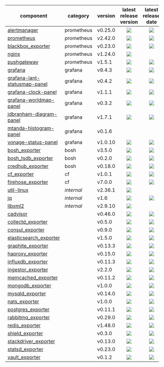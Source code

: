

| component                      | category   | version | latest release version                | latest release date                   |
|--------------------------------|------------|---------|:-------------------------------------:|:-------------------------------------:|
| [alertmanager]                 | prometheus | v0.25.0 | ![][alertmanager-ver]                 | ![][alertmanager-act]                 |
| [prometheus]                   | prometheus | v2.42.0 | ![][prometheus-ver]                   | ![][prometheus-act]                   |
| [blackbox_exporter]            | prometheus | v0.23.0 | ![][blackbox_exporter-ver]            | ![][blackbox_exporter-act]            |
| [nginx]                        | prometheus | v1.24.0 | ![][nginx-ver]                        |                                       |
| [pushgateway]                  | prometheus | v1.5.1  | ![][pushgateway-ver]                  | ![][pushgateway-act]                  |
| [grafana]                      | grafana    | v9.4.3  | ![][grafana-ver]                      | ![][grafana-act]                      |
| [grafana-lant-statusmap-panel] | grafana    | v0.4.2  | ![][grafana-lant-statusmap-panel-ver] | ![][grafana-lant-statusmap-panel-act] |
| [grafana-clock-panel]          | grafana    | v1.1.1  | ![][grafana-clock-panel-ver]          | ![][grafana-clock-panel-act]          |
| [grafana-worldmap-panel]       | grafana    | v0.3.2  | ![][grafana-worldmap-panel-ver]       | ![][grafana-worldmap-panel-act]       |
| [jdbranham-diagram-panel]      | grafana    | v1.7.1  | ![][jdbranham-diagram-panel-ver]      | ![][jdbranham-diagram-panel-act]      |
| [mtanda-histogram-panel]       | grafana    | v0.1.6  |                                       |                                       |
| [vonage-status-panel]          | grafana    | v1.0.10 | ![][vonage-status-panel-ver]          | ![][vonage-status-panel-act]          |
| [bosh_exporter]                | bosh       | v3.5.0  | ![][bosh_exporter-ver]                | ![][bosh_exporter-act]                |
| [bosh_tsdb_exporter]           | bosh       | v0.2.0  | ![][bosh_tsdb_exporter-ver]           | ![][bosh_tsdb_exporter-act]           |
| [credhub_exporter]             | bosh       | v0.18.0 | ![][credhub_exporter-ver]             | ![][credhub_exporter-act]             |
| [cf_exporter]                  | cf         | v1.0.1  | ![][cf_exporter-ver]                  | ![][cf_exporter-act]                  |
| [firehose_exporter]            | cf         | v7.0.0  | ![][firehose_exporter-ver]            | ![][firehose_exporter-act]            |
| [util-linux]                   | *internal* | v2.36.1 | ![][util-linux-ver]                   |                                       |
| [jq]                           | *internal* | v1.6    | ![][jq-ver]                           | ![][jq-act]                           |
| [libxml2]                      | *internal* | v2.9.10 | ![][libxml2-ver]                      |                                       |
| [cadvisor]                     |            | v0.46.0 | ![][cadvisor-ver]                     | ![][cadvisor-act]                     |
| [collectd_exporter]            |            | v0.5.0  | ![][collectd_exporter-ver]            | ![][collectd_exporter-act]            |
| [consul_exporter]              |            | v0.9.0  | ![][consul_exporter-ver]              | ![][consul_exporter-act]              |
| [elasticsearch_exporter]       |            | v1.5.0  | ![][elasticsearch_exporter-ver]       | ![][elasticsearch_exporter-act]       |
| [graphite_exporter]            |            | v0.13.3 | ![][graphite_exporter-ver]            | ![][graphite_exporter-act]            |
| [haproxy_exporter]             |            | v0.15.0 | ![][haproxy_exporter-ver]             | ![][haproxy_exporter-act]             |
| [influxdb_exporter]            |            | v0.11.3 | ![][influxdb_exporter-ver]            | ![][influxdb_exporter-act]            |
| [ingestor_exporter]            |            | v2.2.0  | ![][ingestor_exporter-ver]            | ![][ingestor_exporter-act]            |
| [memcached_exporter]           |            | v0.11.2 | ![][memcached_exporter-ver]           | ![][memcached_exporter-act]           |
| [mongodb_exporter]             |            | v1.0.0  | ![][mongodb_exporter-ver]             | ![][mongodb_exporter-act]             |
| [mysqld_exporter]              |            | v0.14.0 | ![][mysqld_exporter-ver]              | ![][mysqld_exporter-act]              |
| [nats_exporter]                |            | v1.0.0  | ![][nats_exporter-ver]                | ![][nats_exporter-act]                |
| [postgres_exporter]            |            | v0.11.1 | ![][postgres_exporter-ver]            | ![][postgres_exporter-act]            |
| [rabbitmq_exporter]            |            | v0.29.0 | ![][rabbitmq_exporter-ver]            | ![][rabbitmq_exporter-act]            |
| [redis_exporter]               |            | v1.48.0 | ![][redis_exporter-ver]               | ![][redis_exporter-act]               |
| [shield_exporter]              |            | v0.3.0  | ![][shield_exporter-ver]              | ![][shield_exporter-act]              |
| [stackdriver_exporter]         |            | v0.13.0 | ![][stackdriver_exporter-ver]         | ![][stackdriver_exporter-act]         |
| [statsd_exporter]              |            | v0.23.0 | ![][statsd_exporter-ver]              | ![][statsd_exporter-act]              |
| [vault_exporter]               |            | v0.1.2  | ![][vault_exporter-ver]               | ![][vault_exporter-act]               |


[alertmanager]: https://github.com/prometheus/alertmanager
[alertmanager-act]: https://img.shields.io/github/release-date/prometheus/alertmanager?label=latest
[alertmanager-ver]: https://img.shields.io/github/v/release/prometheus/alertmanager?label=latest

[prometheus]: https://github.com/prometheus/prometheus
[prometheus-act]: https://img.shields.io/github/release-date/prometheus/prometheus?label=latest
[prometheus-ver]: https://img.shields.io/github/v/release/prometheus/prometheus?label=latest

[blackbox_exporter]: https://github.com/prometheus/blackbox_exporter
[blackbox_exporter-act]: https://img.shields.io/github/release-date/prometheus/blackbox_exporter?label=latest
[blackbox_exporter-ver]: https://img.shields.io/github/v/release/prometheus/blackbox_exporter?label=latest

[bosh_exporter]: https://github.com/bosh-prometheus/bosh_exporter
[bosh_exporter-act]: https://img.shields.io/github/release-date/bosh-prometheus/bosh_exporter?label=latest
[bosh_exporter-ver]: https://img.shields.io/github/v/release/bosh-prometheus/bosh_exporter?label=latest

[bosh_tsdb_exporter]: https://github.com/bosh-prometheus/bosh_tsdb_exporter
[bosh_tsdb_exporter-act]: https://img.shields.io/github/release-date/bosh-prometheus/bosh_tsdb_exporter?label=latest
[bosh_tsdb_exporter-ver]: https://img.shields.io/github/v/release/bosh-prometheus/bosh_tsdb_exporter?label=latest

[cadvisor]: https://github.com/google/cadvisor
[cadvisor-act]: https://img.shields.io/github/release-date/google/cadvisor?label=latest
[cadvisor-ver]: https://img.shields.io/github/v/release/google/cadvisor?label=latest

[cf_exporter]: https://github.com/bosh-prometheus/cf_exporter
[cf_exporter-act]: https://img.shields.io/github/release-date/bosh-prometheus/cf_exporter?label=latest
[cf_exporter-ver]: https://img.shields.io/github/v/release/bosh-prometheus/cf_exporter?label=latest

[collectd_exporter]: https://github.com/prometheus/collectd_exporter
[collectd_exporter-act]: https://img.shields.io/github/release-date/prometheus/collectd_exporter?label=latest
[collectd_exporter-ver]: https://img.shields.io/github/v/release/prometheus/collectd_exporter?label=latest

[consul_exporter]: https://github.com/prometheus/consul_exporter
[consul_exporter-act]: https://img.shields.io/github/release-date/prometheus/consul_exporter?label=latest
[consul_exporter-ver]: https://img.shields.io/github/v/release/prometheus/consul_exporter?label=latest

[credhub_exporter]: https://github.com/orange-cloudfoundry/credhub_exporter
[credhub_exporter-act]: https://img.shields.io/github/release-date/orange-cloudfoundry/credhub_exporter?label=latest
[credhub_exporter-ver]: https://img.shields.io/github/v/release/orange-cloudfoundry/credhub_exporter?label=latest

[elasticsearch_exporter]: https://github.com/prometheus-community/elasticsearch_exporter
[elasticsearch_exporter-act]: https://img.shields.io/github/release-date/prometheus-community/elasticsearch_exporter?label=latest
[elasticsearch_exporter-ver]: https://img.shields.io/github/v/release/prometheus-community/elasticsearch_exporter?label=latest

[firehose_exporter]: https://github.com/bosh-prometheus/firehose_exporter
[firehose_exporter-act]: https://img.shields.io/github/release-date/bosh-prometheus/firehose_exporter?label=latest
[firehose_exporter-ver]: https://img.shields.io/github/v/release/bosh-prometheus/firehose_exporter?label=latest

[grafana]: https://github.com/grafana/grafana
[grafana-act]: https://img.shields.io/github/release-date/grafana/grafana?label=latest
[grafana-ver]: https://img.shields.io/github/v/release/grafana/grafana?label=latest

[grafana-lant-statusmap-panel]: https://github.com/flant/grafana-statusmap
[grafana-lant-statusmap-panel-act]: https://img.shields.io/github/release-date/flant/grafana-statusmap?label=latest
[grafana-lant-statusmap-panel-ver]: https://img.shields.io/github/v/release/flant/grafana-statusmap?label=latest

[grafana-clock-panel]: https://github.com/grafana/clock-panel
[grafana-clock-panel-act]: https://img.shields.io/github/release-date/grafana/clock-panel?label=latest
[grafana-clock-panel-ver]: https://img.shields.io/github/v/release/grafana/clock-panel?label=latest

[grafana-worldmap-panel]: https://github.com/grafana/worldmap-panel
[grafana-worldmap-panel-act]: https://img.shields.io/github/release-date/grafana/worldmap-panel?label=latest
[grafana-worldmap-panel-ver]: https://img.shields.io/github/v/release/grafana/worldmap-panel?label=latest

[jdbranham-diagram-panel]: https://github.com/jdbranham/grafana-diagram
[jdbranham-diagram-panel-act]: https://img.shields.io/github/release-date/jdbranham/grafana-diagram?label=latest
[jdbranham-diagram-panel-ver]: https://img.shields.io/github/v/release/jdbranham/grafana-diagram?label=latest

[mtanda-histogram-panel]: https://github.com/mtanda/grafana-histogram-panel
[mtanda-histogram-panel-act]: https://img.shields.io/github/release-date/mtanda/grafana-histogram-panel?label=latest
[mtanda-histogram-panel-ver]: https://img.shields.io/github/v/release/mtanda/grafana-histogram-panel?label=latest

[vonage-status-panel]: https://github.com/Vonage/Grafana_Status_panel
[vonage-status-panel-act]: https://img.shields.io/github/release-date/Vonage/Grafana_Status_panel?label=latest
[vonage-status-panel-ver]: https://img.shields.io/github/v/release/Vonage/Grafana_Status_panel?label=latest

[graphite_exporter]: https://github.com/prometheus/graphite_exporter
[graphite_exporter-act]: https://img.shields.io/github/release-date/prometheus/graphite_exporter?label=latest
[graphite_exporter-ver]: https://img.shields.io/github/v/release/prometheus/graphite_exporter?label=latest

[haproxy_exporter]: https://github.com/prometheus/haproxy_exporter
[haproxy_exporter-act]: https://img.shields.io/github/release-date/prometheus/haproxy_exporter?label=latest
[haproxy_exporter-ver]: https://img.shields.io/github/v/release/prometheus/haproxy_exporter?label=latest

[influxdb_exporter]: https://github.com/prometheus/influxdb_exporter
[influxdb_exporter-act]: https://img.shields.io/github/release-date/prometheus/influxdb_exporter?label=latest
[influxdb_exporter-ver]: https://img.shields.io/github/v/release/prometheus/influxdb_exporter?label=latest

[ingestor_exporter]: https://github.com/bosh-prometheus/ingestor_exporter
[ingestor_exporter-act]: https://img.shields.io/github/release-date/bosh-prometheus/ingestor_exporter?label=latest
[ingestor_exporter-ver]: https://img.shields.io/github/v/release/bosh-prometheus/ingestor_exporter?label=latest

[memcached_exporter]: https://github.com/prometheus/memcached_exporter
[memcached_exporter-act]: https://img.shields.io/github/release-date/prometheus/memcached_exporter?label=latest
[memcached_exporter-ver]: https://img.shields.io/github/v/release/prometheus/memcached_exporter?label=latest

[mongodb_exporter]: https://github.com/percona/mongodb_exporter
[mongodb_exporter-act]: https://img.shields.io/github/release-date/percona/mongodb_exporter?label=latest
[mongodb_exporter-ver]: https://img.shields.io/github/v/release/percona/mongodb_exporter?label=latest

[mysqld_exporter]: https://github.com/prometheus/mysqld_exporter
[mysqld_exporter-act]: https://img.shields.io/github/release-date/prometheus/mysqld_exporter?label=latest
[mysqld_exporter-ver]: https://img.shields.io/github/v/release/prometheus/mysqld_exporter?label=latest

[nats_exporter]: https://github.com/nats-io/prometheus-nats-exporter
[nats_exporter-act]: https://img.shields.io/github/release-date/nats-io/prometheus-nats-exporter?label=latest
[nats_exporter-ver]: https://img.shields.io/github/v/release/nats-io/prometheus-nats-exporter?label=latest

[nginx]: https://github.com/nginx/nginx
[nginx-act]: https://img.shields.io/github/release-date/nginx/nginx?label=latest
[nginx-ver]: https://img.shields.io/github/v/tag/nginx/nginx?label=latest

[postgres_exporter]: https://github.com/prometheus-community/postgres_exporter
[postgres_exporter-act]: https://img.shields.io/github/release-date/prometheus-community/postgres_exporter?label=latest
[postgres_exporter-ver]: https://img.shields.io/github/v/release/prometheus-community/postgres_exporter?label=latest

[pushgateway]: https://github.com/prometheus/pushgateway
[pushgateway-act]: https://img.shields.io/github/release-date/prometheus/pushgateway?label=latest
[pushgateway-ver]: https://img.shields.io/github/v/release/prometheus/pushgateway?label=latest

[rabbitmq_exporter]: https://github.com/kbudde/rabbitmq_exporter
[rabbitmq_exporter-act]: https://img.shields.io/github/release-date/kbudde/rabbitmq_exporter?label=latest
[rabbitmq_exporter-ver]: https://img.shields.io/github/v/release/kbudde/rabbitmq_exporter?label=latest

[redis_exporter]: https://github.com/oliver006/redis_exporter
[redis_exporter-act]: https://img.shields.io/github/release-date/oliver006/redis_exporter?label=latest
[redis_exporter-ver]: https://img.shields.io/github/v/release/oliver006/redis_exporter?label=latest

[shield_exporter]: https://github.com/bosh-prometheus/shield_exporter
[shield_exporter-act]: https://img.shields.io/github/release-date/bosh-prometheus/shield_exporter?label=latest
[shield_exporter-ver]: https://img.shields.io/github/v/release/bosh-prometheus/shield_exporter?label=latest

[stackdriver_exporter]: https://github.com/prometheus-community/stackdriver_exporter
[stackdriver_exporter-act]: https://img.shields.io/github/release-date/prometheus-community/stackdriver_exporter?label=latest
[stackdriver_exporter-ver]: https://img.shields.io/github/v/release/prometheus-community/stackdriver_exporter?label=latest

[statsd_exporter]: https://github.com/prometheus/statsd_exporter
[statsd_exporter-act]: https://img.shields.io/github/release-date/prometheus/statsd_exporter?label=latest
[statsd_exporter-ver]: https://img.shields.io/github/v/release/prometheus/statsd_exporter?label=latest

[vault_exporter]: https://github.com/Talend/vault_exporter
[vault_exporter-act]: https://img.shields.io/github/release-date/Talend/vault_exporter?label=latest
[vault_exporter-ver]: https://img.shields.io/github/v/release/Talend/vault_exporter?label=latest

[util-linux]: https://github.com/util-linux/util-linux
[util-linux-act]: https://img.shields.io/github/release-date/util-linux/util-linux?label=latest
[util-linux-ver]: https://img.shields.io/github/v/tag/util-linux/util-linux?label=latest

[jq]: https://github.com/stedolan/jq
[jq-act]: https://img.shields.io/github/release-date/stedolan/jq?label=latest
[jq-ver]: https://img.shields.io/github/v/release/stedolan/jq?label=latest

[libxml2]: https://github.com/GNOME/libxml2
[libxml2-act]: https://img.shields.io/github/release-date/GNOME/libxml2?label=latest
[libxml2-ver]: https://img.shields.io/github/v/tag/GNOME/libxml2?label=latest
